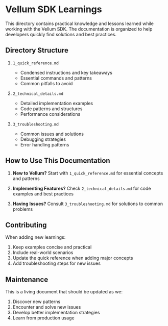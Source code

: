 # Vellum SDK Learnings

This directory contains practical knowledge and lessons learned while working with the Vellum SDK. The documentation is organized to help developers quickly find solutions and best practices.

## Directory Structure

1. `1_quick_reference.md`
   - Condensed instructions and key takeaways
   - Essential commands and patterns
   - Common pitfalls to avoid

2. `2_technical_details.md`
   - Detailed implementation examples
   - Code patterns and structures
   - Performance considerations

3. `3_troubleshooting.md`
   - Common issues and solutions
   - Debugging strategies
   - Error handling patterns

## How to Use This Documentation

1. **New to Vellum?**
   Start with `1_quick_reference.md` for essential concepts and patterns

2. **Implementing Features?**
   Check `2_technical_details.md` for code examples and best practices

3. **Having Issues?**
   Consult `3_troubleshooting.md` for solutions to common problems

## Contributing

When adding new learnings:
1. Keep examples concise and practical
2. Include real-world scenarios
3. Update the quick reference when adding major concepts
4. Add troubleshooting steps for new issues

## Maintenance

This is a living document that should be updated as we:
1. Discover new patterns
2. Encounter and solve new issues
3. Develop better implementation strategies
4. Learn from production usage 